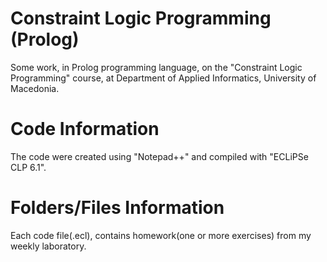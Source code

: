 # Constraint Logic Programming (Prolog)

Some work, in Prolog programming language, on the "Constraint Logic Programming" course, at Department of Applied Informatics, University of Macedonia.

# Code Information

The code were created using "Notepad++" and compiled with "ECLiPSe CLP 6.1".

# Folders/Files Information

Each code file(.ecl), contains homework(one or more exercises) from my weekly laboratory.